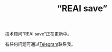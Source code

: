 ﻿---
layout: post-ea

group: 技术顾问
title: “REAl save”
meta: REAl save
logo: real_save.svg
order: 2

category: ea

og: img/og-real-save.jpg

lang: cn
ref: real_save
---

技术顾问“REAl save”正在更新中。

有任何问题可通过<a href="https://t.me/chutkoy" target="_blank">Telegram</a>联系我。
